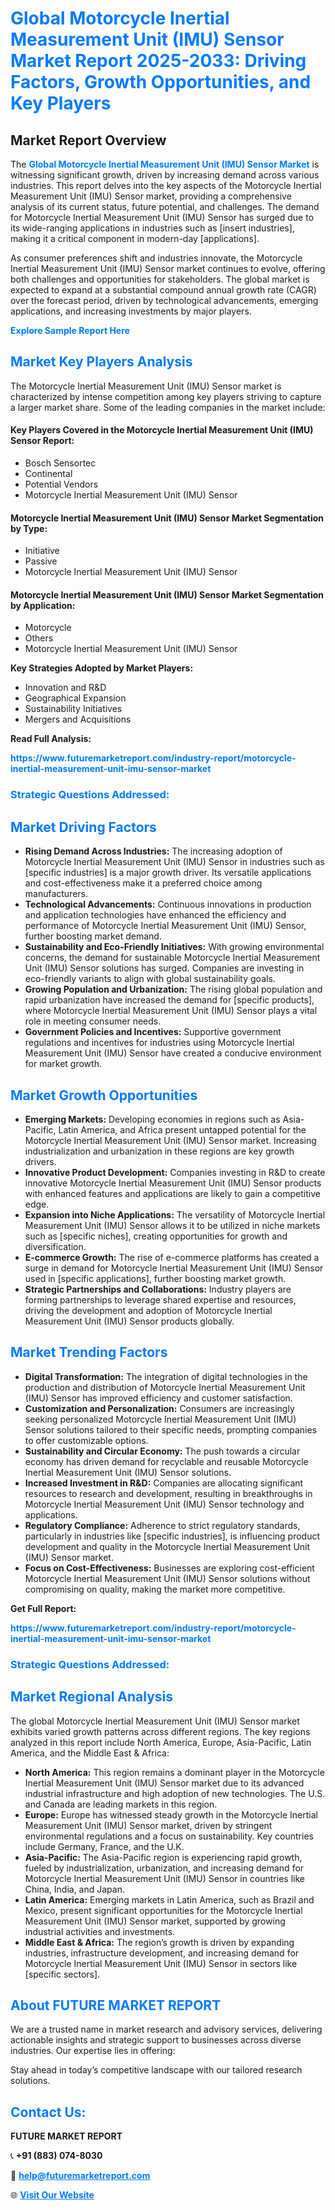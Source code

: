 <h1 style="color: #007BFF;">Global Motorcycle Inertial Measurement Unit (IMU) Sensor Market Report 2025-2033: Driving Factors, Growth Opportunities, and Key Players</h1>

<section id="overview">
<h2>Market Report Overview</h2>
<p>The <a href="https://www.futuremarketreport.com/industry-report/motorcycle-inertial-measurement-unit-imu-sensor-market" style="color: #007BFF; text-decoration: none;"><strong>Global Motorcycle Inertial Measurement Unit (IMU) Sensor Market</strong></a> is witnessing significant growth, driven by increasing demand across various industries. This report delves into the key aspects of the Motorcycle Inertial Measurement Unit (IMU) Sensor market, providing a comprehensive analysis of its current status, future potential, and challenges. The demand for Motorcycle Inertial Measurement Unit (IMU) Sensor has surged due to its wide-ranging applications in industries such as [insert industries], making it a critical component in modern-day [applications].</p>
<p>As consumer preferences shift and industries innovate, the Motorcycle Inertial Measurement Unit (IMU) Sensor market continues to evolve, offering both challenges and opportunities for stakeholders. The global market is expected to expand at a substantial compound annual growth rate (CAGR) over the forecast period, driven by technological advancements, emerging applications, and increasing investments by major players.</p>
</section>

<section id="overview">
<p><a href="https://www.futuremarketreport.com/request-sample/reportId=100276" style="color: #007BFF; text-decoration: none;"><strong>Explore Sample Report Here</strong></a></p>
</section>

<section id="key-players">
<h2 style="color: #007BFF;">Market Key Players Analysis</h2>
<p>The Motorcycle Inertial Measurement Unit (IMU) Sensor market is characterized by intense competition among key players striving to capture a larger market share. Some of the leading companies in the market include:</p>
<h4>Key Players Covered in the Motorcycle Inertial Measurement Unit (IMU) Sensor Report:</h4>
<ul><li>Bosch Sensortec</li><li>Continental</li><li>Potential Vendors</li><li>Motorcycle Inertial Measurement Unit (IMU) Sensor</li></ul>
<h4>Motorcycle Inertial Measurement Unit (IMU) Sensor Market Segmentation by Type:</h4>
<ul><li>Initiative</li><li>Passive</li><li>Motorcycle Inertial Measurement Unit (IMU) Sensor</li></ul>

<h4>Motorcycle Inertial Measurement Unit (IMU) Sensor Market Segmentation by Application:</h4>
<ul><li>Motorcycle</li><li>Others</li><li>Motorcycle Inertial Measurement Unit (IMU) Sensor</li></ul>
<p><strong>Key Strategies Adopted by Market Players:</strong></p>
<ul>
<li>Innovation and R&D</li>
<li>Geographical Expansion</li>
<li>Sustainability Initiatives</li>
<li>Mergers and Acquisitions</li>
</ul>
</section>

<section>
<p><strong>Read Full Analysis: </strong></p><a href="https://www.futuremarketreport.com/industry-report/motorcycle-inertial-measurement-unit-imu-sensor-market" style="color: #007BFF; text-decoration: none;"><strong>https://www.futuremarketreport.com/industry-report/motorcycle-inertial-measurement-unit-imu-sensor-market</strong></a>
<h3 style="color: #007BFF;">Strategic Questions Addressed:</h3>
</section>

<section id="driving-factors">
<h2 style="color: #007BFF;">Market Driving Factors</h2>
<ul>
<li><strong>Rising Demand Across Industries:</strong> The increasing adoption of Motorcycle Inertial Measurement Unit (IMU) Sensor in industries such as [specific industries] is a major growth driver. Its versatile applications and cost-effectiveness make it a preferred choice among manufacturers.</li>
<li><strong>Technological Advancements:</strong> Continuous innovations in production and application technologies have enhanced the efficiency and performance of Motorcycle Inertial Measurement Unit (IMU) Sensor, further boosting market demand.</li>
<li><strong>Sustainability and Eco-Friendly Initiatives:</strong> With growing environmental concerns, the demand for sustainable Motorcycle Inertial Measurement Unit (IMU) Sensor solutions has surged. Companies are investing in eco-friendly variants to align with global sustainability goals.</li>
<li><strong>Growing Population and Urbanization:</strong> The rising global population and rapid urbanization have increased the demand for [specific products], where Motorcycle Inertial Measurement Unit (IMU) Sensor plays a vital role in meeting consumer needs.</li>
<li><strong>Government Policies and Incentives:</strong> Supportive government regulations and incentives for industries using Motorcycle Inertial Measurement Unit (IMU) Sensor have created a conducive environment for market growth.</li>
</ul>
</section>

<section id="growth-opportunities">
<h2 style="color: #007BFF;">Market Growth Opportunities</h2>
<ul>
<li><strong>Emerging Markets:</strong> Developing economies in regions such as Asia-Pacific, Latin America, and Africa present untapped potential for the Motorcycle Inertial Measurement Unit (IMU) Sensor market. Increasing industrialization and urbanization in these regions are key growth drivers.</li>
<li><strong>Innovative Product Development:</strong> Companies investing in R&D to create innovative Motorcycle Inertial Measurement Unit (IMU) Sensor products with enhanced features and applications are likely to gain a competitive edge.</li>
<li><strong>Expansion into Niche Applications:</strong> The versatility of Motorcycle Inertial Measurement Unit (IMU) Sensor allows it to be utilized in niche markets such as [specific niches], creating opportunities for growth and diversification.</li>
<li><strong>E-commerce Growth:</strong> The rise of e-commerce platforms has created a surge in demand for Motorcycle Inertial Measurement Unit (IMU) Sensor used in [specific applications], further boosting market growth.</li>
<li><strong>Strategic Partnerships and Collaborations:</strong> Industry players are forming partnerships to leverage shared expertise and resources, driving the development and adoption of Motorcycle Inertial Measurement Unit (IMU) Sensor products globally.</li>
</ul>
</section>

<section id="trending-factors">
<h2 style="color: #007BFF;">Market Trending Factors</h2>
<ul>
<li><strong>Digital Transformation:</strong> The integration of digital technologies in the production and distribution of Motorcycle Inertial Measurement Unit (IMU) Sensor has improved efficiency and customer satisfaction.</li>
<li><strong>Customization and Personalization:</strong> Consumers are increasingly seeking personalized Motorcycle Inertial Measurement Unit (IMU) Sensor solutions tailored to their specific needs, prompting companies to offer customizable options.</li>
<li><strong>Sustainability and Circular Economy:</strong> The push towards a circular economy has driven demand for recyclable and reusable Motorcycle Inertial Measurement Unit (IMU) Sensor solutions.</li>
<li><strong>Increased Investment in R&D:</strong> Companies are allocating significant resources to research and development, resulting in breakthroughs in Motorcycle Inertial Measurement Unit (IMU) Sensor technology and applications.</li>
<li><strong>Regulatory Compliance:</strong> Adherence to strict regulatory standards, particularly in industries like [specific industries], is influencing product development and quality in the Motorcycle Inertial Measurement Unit (IMU) Sensor market.</li>
<li><strong>Focus on Cost-Effectiveness:</strong> Businesses are exploring cost-efficient Motorcycle Inertial Measurement Unit (IMU) Sensor solutions without compromising on quality, making the market more competitive.</li>
</ul>
</section>

<section>
<p><strong>Get Full Report: </strong></p><a href="https://www.futuremarketreport.com/industry-report/motorcycle-inertial-measurement-unit-imu-sensor-market" style="color: #007BFF; text-decoration: none;"><strong>https://www.futuremarketreport.com/industry-report/motorcycle-inertial-measurement-unit-imu-sensor-market</strong></a>
<h3 style="color: #007BFF;">Strategic Questions Addressed:</h3>
</section>


<section id="regional-analysis">
<h2 style="color: #007BFF;">Market Regional Analysis</h2>
<p>The global Motorcycle Inertial Measurement Unit (IMU) Sensor market exhibits varied growth patterns across different regions. The key regions analyzed in this report include North America, Europe, Asia-Pacific, Latin America, and the Middle East & Africa:</p>
<ul>
<li><strong>North America:</strong> This region remains a dominant player in the Motorcycle Inertial Measurement Unit (IMU) Sensor market due to its advanced industrial infrastructure and high adoption of new technologies. The U.S. and Canada are leading markets in this region.</li>
<li><strong>Europe:</strong> Europe has witnessed steady growth in the Motorcycle Inertial Measurement Unit (IMU) Sensor market, driven by stringent environmental regulations and a focus on sustainability. Key countries include Germany, France, and the U.K.</li>
<li><strong>Asia-Pacific:</strong> The Asia-Pacific region is experiencing rapid growth, fueled by industrialization, urbanization, and increasing demand for Motorcycle Inertial Measurement Unit (IMU) Sensor in countries like China, India, and Japan.</li>
<li><strong>Latin America:</strong> Emerging markets in Latin America, such as Brazil and Mexico, present significant opportunities for the Motorcycle Inertial Measurement Unit (IMU) Sensor market, supported by growing industrial activities and investments.</li>
<li><strong>Middle East & Africa:</strong> The region’s growth is driven by expanding industries, infrastructure development, and increasing demand for Motorcycle Inertial Measurement Unit (IMU) Sensor in sectors like [specific sectors].</li>
</ul>
</section>

<footer>
<h2 style="color: #007BFF;">About FUTURE MARKET REPORT</h2>
<p>We are a trusted name in market research and advisory services, delivering actionable insights and strategic support to businesses across diverse industries. Our expertise lies in offering:</p>

<p>Stay ahead in today’s competitive landscape with our tailored research solutions.</p>

<h2 style="color: #007BFF;">Contact Us:</h2>
<p><strong>FUTURE MARKET REPORT</strong></p>
<p>📞 <strong>+91 (883) 074-8030</strong></p>
<p>📧 <strong><a href="mailto:help@futuremarketreport.com" style="color: #007BFF;">help@futuremarketreport.com</a></strong></p>
<p>🌐 <strong><a href="https://www.futuremarketreport.com/" style="color: #007BFF;">Visit Our Website</a></strong></p>
</footer>